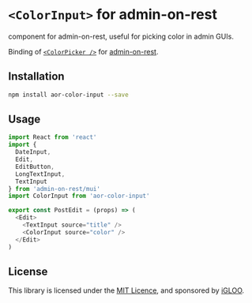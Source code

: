 # `<ColorInput>` for admin-on-rest

<ColorInput> component for admin-on-rest, useful for picking color in admin GUIs.

Binding of [`<ColorPicker />`](https://github.com/LoicMahieu/material-ui-color-picker) for [admin-on-rest](https://github.com/marmelab/admin-on-rest).

## Installation

```sh
npm install aor-color-input --save
```

## Usage

```js
import React from 'react'
import {
  DateInput,
  Edit,
  EditButton,
  LongTextInput,
  TextInput
} from 'admin-on-rest/mui'
import ColorInput from 'aor-color-input'

export const PostEdit = (props) => (
  <Edit>
    <TextInput source="title" />
    <ColorInput source="color" />
  </Edit>
)
```

## License

This library is licensed under the [MIT Licence](LICENSE), and sponsored by [iGLOO](https://igloo.be).
